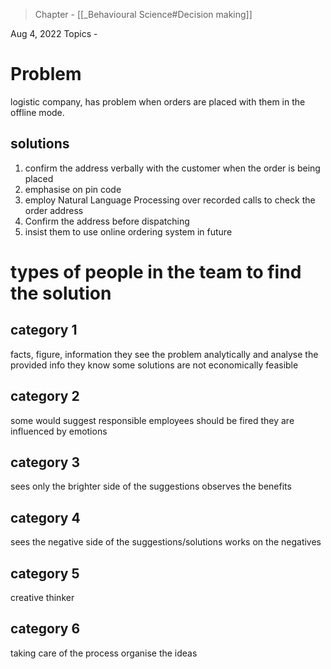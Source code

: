 >Chapter - [[_Behavioural Science#Decision making]]

Aug 4, 2022
Topics - 

# Problem
logistic company, has problem when orders are placed with them in the offline mode.

## solutions
1. confirm the address verbally with the customer when the order is being placed
2. emphasise on pin code
3. employ Natural Language Processing over recorded calls to check the order address
4. Confirm the address before dispatching
5. insist them to use online ordering system in future

# types of people in the team to find the solution
## category 1
facts, figure, information
they see the problem analytically and analyse the provided info
they know some solutions are not economically feasible

## category 2
some would suggest responsible employees should be fired
they are influenced by emotions

## category 3
sees only the brighter side of the suggestions
observes the benefits

## category 4
sees the negative side of the suggestions/solutions
works on the negatives

## category 5
creative thinker

## category 6
taking care of the process
organise the ideas
